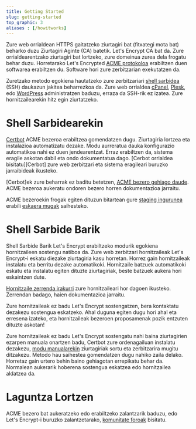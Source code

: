 ```yaml
---
title: Getting Started
slug: getting-started
top_graphic: 3
aliases : [/howitworks]
---
```


Zure web orrialdean HTTPS gaitatzeko ziurtagiri bat (fitxategi mota bat) beharko
duzu Ziurtagiri Aginte (CA) batetik. Let's Encrypt CA bat da. Zure
orrialdearentzako ziurtagiri bat lortzeko, zure domeinua zurea dela frogatu
behar duzu. Horretarako Let's Encrypted
[ACME protokoloa](https://ietf-wg-acme.github.io/acme/) erabiltzen duen
softwarea erabiltzen du. Software hori zure zerbitzarian exekutatzen da.

Zuretzako metodo egokiena hautatzeko zure zerbitzariari
[shell sarbidea](https://en.wikipedia.org/wiki/Shell_account) (SSH) daukazun
jakitea beharrezkoa da. Zure web orrialdea [cPanel](https://cpanel.com/),
[Plesk](https://www.plesk.com/), edo [WordPress](https://wordpress.org/)
administratzen baduzu, erraza da SSH-rik ez izatea. Zure hornitzailearekin
hitz egin ziurtatzeko.

# Shell Sarbidearekin

[Certbot] ACME bezeroa erabiltzea gomendatzen dugu. Ziurtagiria lortzea eta
instalazioa automatizatu dezake. Modu aurreratua dauka konfigurazio automatikoa
nahi ez duen jendearentzat. Erraz erabiltzen da, sistema eragile askotan dabil
eta ondo dokumentatua dago. [Cerbot orrialdea bisitatu][Cerbot] zure
web zerbitzari eta sistema eragileari buruzko jarraibideak ikusteko.

[Cerbot]ek zure beharrak ez baditu betetzen,
[ACME bezero gehiago daude](/docs/client-options/). ACME bezeroa aukeratu
ondoren bezero horren dokumentazioa jarraitu.

ACME bezeroekin frogak egiten dituzun bitartean gure
[staging ingurunea](/docs/staging-environment/) erabili
[eskaera mugak](/docs/rate-limits/) saihesteko.

[Certbot]: https://certbot.eff.org/  "Certbot"

# Shell Sarbide Barik

Shell Sarbide Barik Let's Encrypt erabiltzeko modurik egokiena hornitzaileen
sostengu natiboa da. Zure web zerbitzari hornitzaileak Let's Encrypt-i
eskatu diezake ziurtagiria kasu horretan. Horrez gain hornitzaileak instalatu
eta berritu dezake automatikoki. Hornitzaile batzuek automatikoki eskatu
eta instalatu egiten dituzte ziurtagiriak, beste batzuek aukera hori eskaintzen
dute.

[Hornitzaile zerrenda irakurri](https://community.letsencrypt.org/t/web-hosting-who-support-lets-encrypt/6920)
zure hornitzaileari hor dagoen ikusteko. Zerrendan badago, haien dokumentazioa
jarraitu.

Zure hornitzaileak ez badu Let's Encrypt sostengatzen, bera kontaktatu
dezakezu sostengua eskatzeko. Ahal duguna egiten dugu hori ahal eta erresena
izateko, eta hornitzaileak bezeroen proposamenak pozik entzuten dituzte askotan!

Zure hornitzaileak ez badu Let's Encrypt sostengatu nahi baina ziurtagirien
ezarpen manuala onartzen badu, Certbot zure ordenagailuan instalatu dezakezu,
[modu manualarekin](https://certbot.eff.org/docs/using.html#manual) ziurtagiriak
sortu eta zerbitzarira mugitu ditzakezu. Metodo hau saihestea gomendatzen dugu
nahiko zaila delako. Horretaz gain urtero behin baino gehiagotan errepikatu
behar da. Normalean aukerarik hoberena sostengua eskatzea edo hornitzailea
aldatzea da.

# Laguntza Lortzen

ACME bezero bat aukeratzeko edo erabiltzeko zalantzarik baduzu, edo Let's
Encrypt-i buruzko zalantzetarako,
[komunitate foroak](https://community.letsencrypt.org/) bisitatu.
